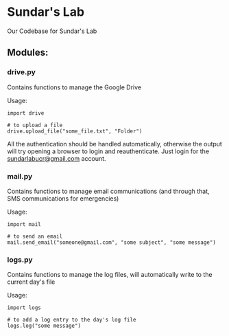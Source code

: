 # Sundar's Lab
Our Codebase for Sundar's Lab


## Modules:

### drive.py
Contains functions to manage the Google Drive

Usage:
```
import drive

# to upload a file
drive.upload_file("some_file.txt", "Folder")
```

All the authentication should be handled automatically, otherwise
the output will try opening a browser to login and reauthenticate.
Just login for the sundarlabucr@gmail.com account.


### mail.py
Contains functions to manage email communications (and through that,
SMS communications for emergencies)

Usage:
```
import mail

# to send an email
mail.send_email("someone@gmail.com", "some subject", "some message")
```

### logs.py
Contains functions to manage the log files, will automatically write to
the current day's file

Usage:
```
import logs

# to add a log entry to the day's log file
logs.log("some message")
```
